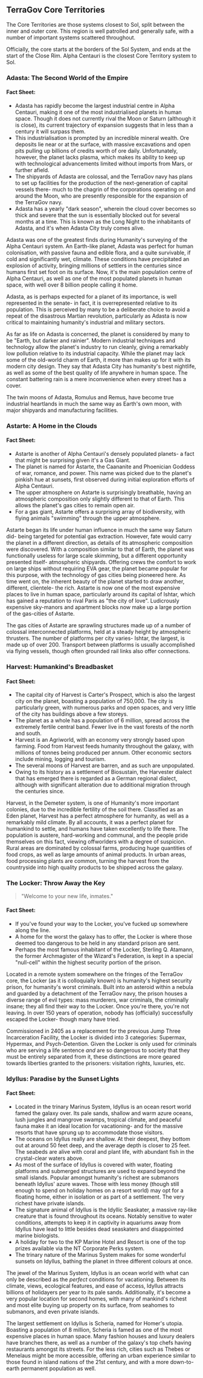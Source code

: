 ## TerraGov Core Territories

The Core Territories are those systems closest to Sol, split between the inner and outer core. This region is well patrolled and generally safe, with a number of important systems scattered throughout.

Officially, the core starts at the borders of the Sol System, and ends at the start of the Close Rim. Alpha Centauri is the closest Core Territory system to Sol.

### Adasta: The Second World of the Empire

#### Fact Sheet:
* Adasta has rapidly become the largest industrial centre in Alpha Centauri, making it one of the most industrialised planets in human space. Though it does not currently rival the Moon or Saturn (although it is close), its current trajectory of expansion suggests that in less than a century it will surpass them.
* This industrialisation is prompted by an incredible mineral wealth. Ore deposits lie near or at the surface, with massive excavations and open pits pulling up billions of credits worth of ore daily. Unfortunately, however, the planet lacks plasma, which makes its ability to keep up with technological advancements limited without imports from Mars, or further afield.
* The shipyards of Adasta are colossal, and the TerraGov navy has plans to set up facilities for the production of the next-generation of capital vessels there- much to the chagrin of the corporations operating on and around the Moon, who are presently responsible for the expansion of the TerraGov navy.
* Adasta has a yearly "dark season", wherein the cloud cover becomes so thick and severe that the sun is essentially blocked out for several months at a time. This is known as the Long Night to the inhabitants of Adasta, and it's when Adasta City truly comes alive.

Adasta was one of the greatest finds during Humanity's surveying of the Alpha Centauri system. An Earth-like planet, Adasta was perfect for human colonisation, with passive fauna and edible flora, and a quite survivable, if cold and significantly wet, climate. These conditions have precipitated an explosion of activity, bringing millions of settlers in the centuries since humans first set foot on its surface. Now, it's the main population centre of Alpha Centauri, as well as one of the most populated planets in human space, with well over 8 billion people calling it home.

Adasta, as is perhaps expected for a planet of its importance, is well represented in the senate- in fact, it is overrepresented relative to its population. This is perceived by many to be a deliberate choice to avoid a repeat of the disastrous Martian revolution, particularly as Adasta is now critical to maintaining humanity's industrial and military sectors.

As far as life on Adasta is concerned, the planet is considered by many to be "Earth, but darker and rainier". Modern industrial techniques and technology allow the planet's industry to run cleanly, giving a remarkably low pollution relative to its industrial capacity. While the planet may lack some of the old-world charm of Earth, it more than makes up for it with its modern city design. They say that Adasta City has humanity's best nightlife, as well as some of the best quality of life anywhere in human space. The constant battering rain is a mere inconvenience when every street has a cover.

The twin moons of Adasta, Romulus and Remus, have become true industrial heartlands in much the same way as Earth's own moon, with major shipyards and manufacturing facilities.

### Astarte: A Home in the Clouds

#### Fact Sheet:
* Astarte is another of Alpha Centauri's densely populated planets- a fact that might be surprising given it's a Gas Giant.
* The planet is named for Astarte, the Caananite and Phoenician Goddess of war, romance, and power. This name was picked due to the planet's pinkish hue at sunsets, first observed during initial exploration efforts of Alpha Centauri.
* The upper atmosphere on Astarte is surprisingly breathable, having an atmospheric composition only slightly different to that of Earth. This allows the planet's gas cities to remain open air.
* For a gas giant, Astarte offers a surprising array of biodiversity, with flying animals "swimming" through the upper atmosphere.

Astarte began its life under human influence in much the same way Saturn did- being targeted for potential gas extraction. However, fate would carry the planet in a different direction, as details of its atmospheric composition were discovered. With a composition similar to that of Earth, the planet was functionally useless for large scale skimming, but a different opportunity presented itself- atmospheric shipyards. Offering crews the comfort to work on large ships without requiring EVA gear, the planet became popular for this purpose, with the technology of gas cities being pioneered here. As time went on, the inherent beauty of the planet started to draw another, different, clientele- the rich. Astarte is now one of the most expensive places to live in human space, particularly around its capital of Ishtar, which has gained a reputation to rival Paris as "the city of love". Ludicrously expensive sky-manors and apartment blocks now make up a large portion of the gas-cities of Astarte.

The gas cities of Astarte are sprawling structures made up of a number of colossal interconnected platforms, held at a steady height by atmospheric thrusters. The number of platforms per city varies- Ishtar, the largest, is made up of over 200. Transport between platforms is usually accomplished via flying vessels, though often grounded rail links also offer connections.

### Harvest: Humankind's Breadbasket

#### Fact Sheet:
* The capital city of Harvest is Carter's Prospect, which is also the largest city on the planet, boasting a population of 750,000. The city is particularly green, with numerous parks and open spaces, and very little of the city has buildings above a few storeys.
* The planet as a whole has a population of 6 million, spread across the extremely fertile central band. Fewer live in the vast forests of the north and south.
* Harvest is an Agriworld, with an economy very strongly based upon farming. Food from Harvest feeds humanity throughout the galaxy, with millions of tonnes being produced per annum. Other economic sectors include mining, logging and tourism.
* The several moons of Harvest are barren, and as such are unpopulated.
* Owing to its history as a settlement of Biosustain, the Harvester dialect that has emerged there is regarded as a German regional dialect, although with significant alteration due to additional migration through the centuries since.

Harvest, in the Demeter system, is one of Humanity's more important colonies, due to the incredible fertility of the soil there. Classified as an Eden planet, Harvest has a perfect atmosphere for humanity, as well as a remarkably mild climate. By all accounts, it was a perfect planet for humankind to settle, and humans have taken excellently to life there. The population is austere, hard-working and communal, and the people pride themselves on this fact, viewing offworlders with a degree of suspicion. Rural areas are dominated by colossal farms, producing huge quantities of food crops, as well as large amounts of animal products. In urban areas, food processing plants are common, turning the harvest from the countryside into high quality products to be shipped across the galaxy.

### The Locker: Throw Away the Key
> "Welcome to your new life, inmates."

#### Fact Sheet:
* If you've found your way to the Locker, you've fucked up somewhere along the line.
* A home for the worst the galaxy has to offer, the Locker is where those deemed too dangerous to be held in any standard prison are sent.
* Perhaps the most famous inhabitant of the Locker, Sterling Q. Atamann, the former Archmagister of the Wizard's Federation, is kept in a special "null-cell" within the highest security portion of the prison.

Located in a remote system somewhere on the fringes of the TerraGov core, the Locker (as it is colloquially known) is humanity's highest security prison, for humanity's worst criminals. Built into an asteroid within a nebula and guarded by a detachment of the TerraGov navy, the prison houses a diverse range of evil types: mass murderers, war criminals, the criminally insane; they all find their way to the Locker. Once you're there, you're not leaving. In over 150 years of operation, nobody has (officially) successfully escaped the Locker- though many have tried.

Commissioned in 2405 as a replacement for the previous Jump Three Incarceration Facility, the Locker is divided into 3 categories: Supermax, Hypermax, and Psych-Detention. Given the Locker is only used for criminals who are serving a life sentence *and* are so dangerous to society that they must be entirely separated from it, these distinctions are more geared towards liberties granted to the prisoners: visitation rights, luxuries, etc.

### Idyllus: Paradise by the Sunset Lights

#### Fact Sheet:
* Located in the trinary Marinus System, Idyllus is an ocean resort world famed the galaxy over. Its pale sands, shallow and warm azure oceans, lush jungles and mangrove swamps, tropical climate, and peaceful fauna make it an ideal location for vacationing- and for the massive resorts that have sprung up to accommodate those visitors.
* The oceans on Idyllus really are shallow. At their deepest, they bottom out at around 50 feet deep, and the average depth is closer to 25 feet. The seabeds are alive with coral and plant life, with abundant fish in the crystal-clear waters above.
* As most of the surface of Idyllus is covered with water, floating platforms and submerged structures are used to expand beyond the small islands. Popular amongst humanity's richest are submanors beneath Idyllus' azure waves. Those with less money (though still enough to spend on holiday homes on a resort world) may opt for a floating home, either in isolation or as part of a settlement. The very richest have private islands.
* The signature animal of Idyllus is the Idyllic Seaskater, a massive ray-like creature that is found throughout its oceans. Notably sensitive to water conditions, attempts to keep it in captivity in aquariums away from Idyllus have lead to little besides dead seaskaters and disappointed marine biologists.
* A holiday for two to the KP Marine Hotel and Resort is one of the top prizes available via the NT Corporate Perks system.
* The trinary nature of the Marinus System makes for some wonderful sunsets on Idyllus, bathing the planet in three different colours at once.

The jewel of the Marinus System, Idyllus is an ocean world with what can only be described as the *perfect* conditions for vacationing. Between its climate, views, ecological features, and ease of access, Idyllus attracts billions of holidayers per year to its pale sands. Additionally, it's become a very popular location for second homes, with many of mankind's richest and most elite buying up property on its surface, from seahomes to submanors, and even private islands.

The largest settlement on Idyllus is Scheria, named for Homer's utopia. Boasting a population of 8 million, Scheria is famed as one of the most expensive places in human space. Many fashion houses and luxury dealers have branches there, as well as a number of the galaxy's top chefs having restaurants amongst its streets. For the less rich, cities such as Thebes or Menelaus might be more accessible, offering an urban experience similar to those found in island nations of the 21st century, and with a more down-to-earth permanent population as well.
